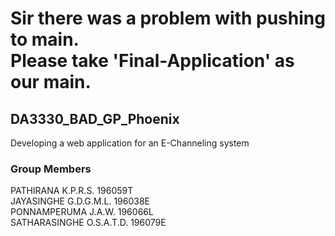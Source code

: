 # Sir there was a problem with pushing to main. <br>Please take 'Final-Application' as our main.

## DA3330_BAD_GP_Phoenix
Developing a web application for an E-Channeling system

### Group Members
PATHIRANA K.P.R.S. 196059T <br>
JAYASINGHE G.D.G.M.L. 196038E <br>
PONNAMPERUMA J.A.W. 196066L <br>
SATHARASINGHE O.S.A.T.D. 196079E
